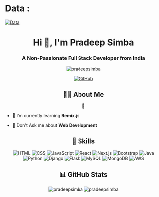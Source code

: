 # Data : 

  <a href="https://github.com/Jeevasimba/files" target="_blank">
    <img src="https://img.shields.io/badge/View%20Project-0A66C2?style=for-the-badge&logo=GitHub&logoColor=white" alt="Data" />
  </a>
  
<h1 align="center">Hi 👋, I'm Pradeep Simba</h1>
<h3 align="center">A Non-Passionate Full Stack Developer from India</h3>

<p align="center">
  <img src="https://komarev.com/ghpvc/?username=pradeepsimba&label=Profile%20views&color=0e75b6&style=flat" alt="pradeepsimba" />
</p>

<p align="center">
<!--   <a href="https://linkedin.com/in/pradeepsimba" target="blank">
    <img src="https://img.shields.io/badge/LinkedIn-0077B5?style=for-the-badge&logo=linkedin&logoColor=white" alt="LinkedIn" />
  </a> -->
  <a href="https://github.com/pradeepsimba" target="blank">
    <img src="https://img.shields.io/badge/GitHub-100000?style=for-the-badge&logo=github&logoColor=white" alt="GitHub" />
  </a>
<!--   <a href="https://elan-portfolio-cyan.vercel.app/" target="blank">
    <img src="https://img.shields.io/badge/Portfolio-0A66C2?style=for-the-badge&logo=About.me&logoColor=white" alt="Portfolio" />
  </a>
  <a href="https://elan-cv.tiiny.site/" target="blank">
    <img src="https://img.shields.io/badge/Resume-0A66C2?style=for-the-badge&logo=GoogleDrive&logoColor=white" alt="Resume" />
  </a> -->
</p>

<h2 align="center">👨‍💻 About Me</h2>
<p align="center">
    🌱
</p>

- 🌱 I’m currently learning **Remix.js**

- 💬 Don't Ask me about **Web Development**



<h2 align="center">🚀 Skills</h2>
<p align="center">
  <img src="https://img.shields.io/badge/HTML-E34F26?style=for-the-badge&logo=html5&logoColor=white" alt="HTML" />
  <img src="https://img.shields.io/badge/CSS-1572B6?style=for-the-badge&logo=css3&logoColor=white" alt="CSS" />
  <img src="https://img.shields.io/badge/JavaScript-F7DF1E?style=for-the-badge&logo=javascript&logoColor=black" alt="JavaScript" />
  <img src="https://img.shields.io/badge/React-61DAFB?style=for-the-badge&logo=react&logoColor=black" alt="React" />
  <img src="https://img.shields.io/badge/Next.js-000000?style=for-the-badge&logo=nextdotjs&logoColor=white" alt="Next.js" />
  <img src="https://img.shields.io/badge/Bootstrap-563D7C?style=for-the-badge&logo=bootstrap&logoColor=white" alt="Bootstrap" />
  <img src="https://img.shields.io/badge/Java-007396?style=for-the-badge&logo=java&logoColor=white" alt="Java" />
  <img src="https://img.shields.io/badge/Python-3776AB?style=for-the-badge&logo=python&logoColor=white" alt="Python" />
  <img src="https://img.shields.io/badge/Django-092E20?style=for-the-badge&logo=django&logoColor=white" alt="Django" />
  <img src="https://img.shields.io/badge/Flask-000000?style=for-the-badge&logo=flask&logoColor=white" alt="Flask" />
  <img src="https://img.shields.io/badge/MySQL-4479A1?style=for-the-badge&logo=mysql&logoColor=white" alt="MySQL" />
  <img src="https://img.shields.io/badge/MongoDB-47A248?style=for-the-badge&logo=mongodb&logoColor=white" alt="MongoDB" />
  <img src="https://img.shields.io/badge/AWS-232F3E?style=for-the-badge&logo=amazon-aws&logoColor=white" alt="AWS" />
</p>

<h2 align="center">📊 GitHub Stats</h2>
<p align="center">
  <img src="https://github-readme-stats.vercel.app/api?username=pradeepsimba&show_icons=true&theme=radical" alt="pradeepsimba" />
  <img src="https://github-readme-stats.vercel.app/api/top-langs?username=pradeepsimba&show_icons=true&locale=en&layout=compact&theme=radical" alt="pradeepsimba" />
</p>
